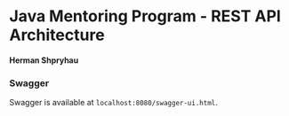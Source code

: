 # Java Mentoring Program - REST API Architecture
#### Herman Shpryhau
### Swagger
Swagger is available at `localhost:8080/swagger-ui.html`.
